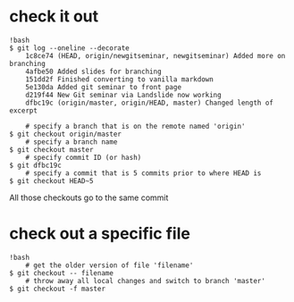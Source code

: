 # check it out

	!bash
	$ git log --oneline --decorate
		1c8ce74 (HEAD, origin/newgitseminar, newgitseminar) Added more on branching
		4afbe50 Added slides for branching
		151dd2f Finished converting to vanilla markdown
		5e130da Added git seminar to front page
		d219f44 New Git seminar via Landslide now working
		dfbc19c (origin/master, origin/HEAD, master) Changed length of excerpt

		# specify a branch that is on the remote named 'origin'
	$ git checkout origin/master
		# specify a branch name
	$ git checkout master
		# specify commit ID (or hash)
	$ git dfbc19c
		# specify a commit that is 5 commits prior to where HEAD is
	$ git checkout HEAD~5

All those checkouts go to the same commit

# check out a specific file

	!bash
		# get the older version of file 'filename'
	$ git checkout -- filename
		# throw away all local changes and switch to branch 'master'
	$ git checkout -f master
